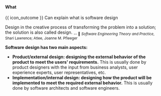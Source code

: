 <div id="title">

#### What

</div>

<span id="prereqs"></span>

<span id="outcomes">{{ icon_outcome }} Can explain what is software design</span>

<div id="body">

<tip-box type="definition"> 

Design in the creative process of transforming the problem into a solution; the solution is also called design. <sub>-- :book: _Software Engineering Theory and Practice_,  Shari Lawrence; Atlee, Joanne M. Pfleeger</sub>

</tip-box>

**Software design has two main aspects:**
* **Product/external design: designing the external behavior of the product to meet the users' requirements.** This is usually done by product designers with the input from business analysts, user experience experts, user representatives, etc.
* **Implementation/internal design: designing how the product will be implemented to meet the required external behavior.** This is usually done by software architects and software engineers.

</div>

<div id="extras">
</div>